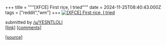 +++
title = """[XFCE] First rice, I tried"""
date = 2024-11-25T08:40:43.000Z
tags = ["reddit","wm"]
+++
[![[XFCE] First rice, I tried](https://b.thumbs.redditmedia.com/QZ2Tbu5Qm9SZKal5KSb-5udKlrkARAWHbQQxpiifS2Y.jpg "[XFCE] First rice, I tried")](https://www.reddit.com/r/unixporn/comments/1gzefey/xfce_first_rice_i_tried/)

submitted by [/u/YESNTLOLI](https://www.reddit.com/user/YESNTLOLI)  
[\[link\]](https://www.reddit.com/gallery/1gzefey) [\[comments\]](https://www.reddit.com/r/unixporn/comments/1gzefey/xfce_first_rice_i_tried/)

[[source]](https://www.reddit.com/r/unixporn/comments/1gzefey/xfce_first_rice_i_tried/)

